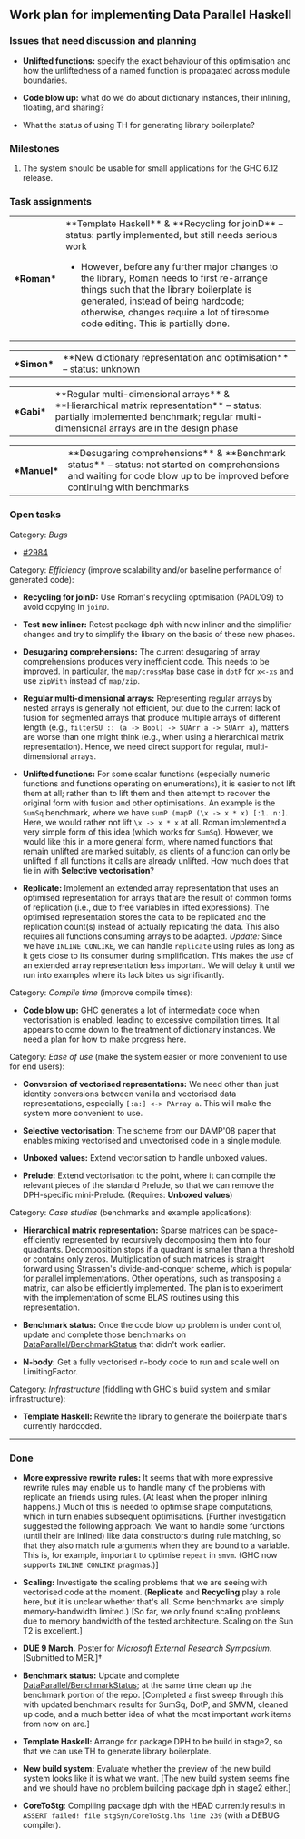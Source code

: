 ## Work plan for implementing Data Parallel Haskell


### Issues that need discussion and planning


- **Unlifted functions:** specify the exact behaviour of this optimisation and how the unliftedness of a named function is propagated across module boundaries.

- **Code blow up:** what do we do about dictionary instances, their inlining, floating, and sharing?

- What the status of using TH for generating library boilerplate?

### Milestones


1. The system should be usable for small applications for the GHC 6.12 release.


 


### Task assignments


<table><tr><th>*Roman*</th>
<td>
**Template Haskell** & **Recycling for joinD**
– status: partly implemented, but still needs serious work

- However, before any further major changes to the library, Roman needs to first re-arrange things such that the library boilerplate is generated, instead of being hardcode; otherwise, changes require a lot of tiresome code editing.  This is partially done.

</td></tr></table>


<table><tr><th>*Simon*</th>
<td>
**New dictionary representation and optimisation**
– status: unknown
</td></tr></table>


<table><tr><th>*Gabi*</th>
<td>
**Regular multi-dimensional arrays** & **Hierarchical matrix representation**
– status: partially implemented benchmark; regular multi-dimensional arrays are in the design phase
</td></tr></table>


<table><tr><th>*Manuel*</th>
<td>
**Desugaring comprehensions** & **Benchmark status**
– status: not started on comprehensions and waiting for code blow up to be improved before continuing with benchmarks
</td></tr></table>


### Open tasks



Category: *Bugs*


- [\#2984](https://gitlab.staging.haskell.org/ghc/ghc/issues/2984)


Category: *Efficiency* (improve scalability and/or baseline performance of generated code):


- **Recycling for joinD:** Use Roman's recycling optimisation (PADL'09) to avoid copying in `joinD`.

- **Test new inliner:** Retest package dph with new inliner and the simplifier changes and try to simplify the library on the basis of these new phases.

- **Desugaring comprehensions:** The current desugaring of array comprehensions produces very inefficient code.  This needs to be improved.  In particular, the `map/crossMap` base case in `dotP` for `x<-xs` and use `zipWith` instead of `map/zip`.

- **Regular multi-dimensional arrays:** Representing regular arrays by nested arrays is generally not efficient, but due to the current lack of fusion for segmented arrays that produce multiple arrays of different length (e.g., `filterSU :: (a -> Bool) -> SUArr a -> SUArr a`), matters are worse than one might think (e.g., when using a hierarchical matrix representation).  Hence, we need direct support for regular, multi-dimensional arrays.

- **Unlifted functions:** For some scalar functions (especially numeric functions and functions operating on enumerations), it is easier to not lift them at all; rather than to lift them and then attempt to recover the original form with fusion and other optimisations.  An example is the `SumSq` benchmark, where we have `sumP (mapP (\x -> x * x) [:1..n:]`.  Here, we would rather not lift `\x -> x * x` at all.  Roman implemented a very simple form of this idea (which works for `SumSq`).  However, we would like this in a more general form, where named functions that remain unlifted are marked suitably, as clients of a function can only be unlifted if all functions it calls are already unlifted.  How much does that tie in with **Selective vectorisation**?

- **Replicate:** Implement an extended array representation that uses an optimised representation for arrays that are the result of common forms of replication (i.e., due to free variables in lifted expressions).  The optimised representation stores the data to be replicated and the replication count(s) instead of actually replicating the data.  This also requires all functions consuming arrays to be adapted.  *Update:* Since we have `INLINE CONLIKE`, we can handle `replicate` using rules as long as it gets close to its consumer during simplification.  This makes the use of an extended array representation less important.  We will delay it until we run into examples where its lack bites us significantly.


Category:  *Compile time* (improve compile times):


- **Code blow up:** GHC generates a lot of intermediate code when vectorisation is enabled, leading to excessive compilation times.  It all appears to come down to the treatment of dictionary instances.  We need a plan for how to make progress here.


Category: *Ease of use* (make the system easier or more convenient to use for end users):


- **Conversion of vectorised representations:** We need other than just identity conversions between vanilla and vectorised data representations, especially `[:a:] <-> PArray a`.  This will make the system more convenient to use.

- **Selective vectorisation:** The scheme from our DAMP'08 paper that enables mixing vectorised and unvectorised code in a single module.

- **Unboxed values:** Extend vectorisation to handle unboxed values.

- **Prelude:** Extend vectorisation to the point, where it can compile the relevant pieces of the standard Prelude, so that we can remove the DPH-specific mini-Prelude.  (Requires: **Unboxed values**)


Category: *Case studies* (benchmarks and example applications):


- **Hierarchical matrix representation:** Sparse matrices can be space-efficiently represented by recursively decomposing them into four quadrants.  Decomposition stops if a quadrant is smaller than a threshold or contains only zeros.  Multiplication of such matrices is straight forward using Strassen's divide-and-conquer scheme, which is popular for parallel implementations.  Other operations, such as transposing a matrix, can also be efficiently implemented.  The plan is to experiment with the implementation of some BLAS routines using this representation.

- **Benchmark status:** Once the code blow up problem is under control, update and complete those benchmarks on [DataParallel/BenchmarkStatus](data-parallel/benchmark-status) that didn't work earlier.

- **N-body:** Get a fully vectorised n-body code to run and scale well on LimitingFactor.


Category: *Infrastructure* (fiddling with GHC's build system and similar infrastructure):


- **Template Haskell:** Rewrite the library to generate the boilerplate that's currently hardcoded.

---


### Done


- **More expressive rewrite rules:** It seems that with more expressive rewrite rules may enable us to handle many of the problems with replicate an friends using rules.  (At least when the proper inlining happens.)  Much of this is needed to optimise shape computations, which in turn enables subsequent optimisations. \[Further investigation suggested the following approach: We want to handle some functions (until their are inlined) like data constructors during rule matching, so that they also match rule arguments when they are bound to a variable.  This is, for example, important to optimise `repeat` in `smvm`.  (GHC now supports `INLINE CONLIKE` pragmas.)\]

- **Scaling:** Investigate the scaling problems that we are seeing with vectorised code at the moment.  (**Replicate** and **Recycling** play a role here, but it is unclear whether that's all.  Some benchmarks are simply memory-bandwidth limited.)  \[So far, we only found scaling problems due to memory bandwidth of the tested architecture.  Scaling on the Sun T2 is excellent.\]

- **DUE 9 March.** Poster for *Microsoft External Research Symposium*.  \[Submitted to MER.\]†

- **Benchmark status:** Update and complete [DataParallel/BenchmarkStatus](data-parallel/benchmark-status); at the same time clean up the benchmark portion of the repo.  \[Completed a first sweep through this with updated benchmark results for SumSq, DotP, and SMVM, cleaned up code, and a much better idea of what the most important work items from now on are.\]

- **Template Haskell:** Arrange for package DPH to be build in stage2, so that we can use TH to generate library boilerplate.

- **New build system:** Evaluate whether the preview of the new build system looks like it is what we want.  \[The new build system seems fine and we should have no problem building package dph in stage2 either.\]

- **CoreToStg**: Compiling package dph with the HEAD currently results in `ASSERT failed! file stgSyn/CoreToStg.lhs line 239` (with a DEBUG compiler).
